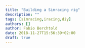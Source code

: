 ```yaml
---
title: "Building a Simracing rig"
description: ""
tags: [simracing,iracing,diy]
authors: []
author: Fabio Berchtold
date: 2018-11-27T15:56:39+02:00
draft: true
---
```

